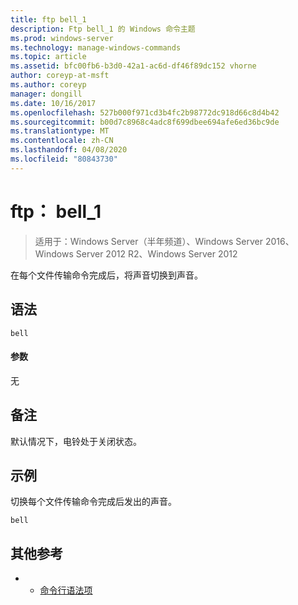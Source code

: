 ```yaml
---
title: ftp bell_1
description: Ftp bell_1 的 Windows 命令主题
ms.prod: windows-server
ms.technology: manage-windows-commands
ms.topic: article
ms.assetid: bfc00fb6-b3d0-42a1-ac6d-df46f89dc152 vhorne
author: coreyp-at-msft
ms.author: coreyp
manager: dongill
ms.date: 10/16/2017
ms.openlocfilehash: 527b000f971cd3b4fc2b98772dc918d66c8d4b42
ms.sourcegitcommit: b00d7c8968c4adc8f699dbee694afe6ed36bc9de
ms.translationtype: MT
ms.contentlocale: zh-CN
ms.lasthandoff: 04/08/2020
ms.locfileid: "80843730"
---
```

# <a name="ftp-bell_1"></a>ftp： bell_1

>适用于：Windows Server（半年频道）、Windows Server 2016、Windows Server 2012 R2、Windows Server 2012

在每个文件传输命令完成后，将声音切换到声音。   
## <a name="syntax"></a>语法  
```  
bell  
```  
#### <a name="parameters"></a>参数  
无  
## <a name="remarks"></a>备注  
默认情况下，电铃处于关闭状态。  
## <a name="examples"></a><a name=BKMK_Examples></a>示例  
切换每个文件传输命令完成后发出的声音。  
```  
bell  
```  
## <a name="additional-references"></a>其他参考  
-   - [命令行语法项](command-line-syntax-key.md)  
